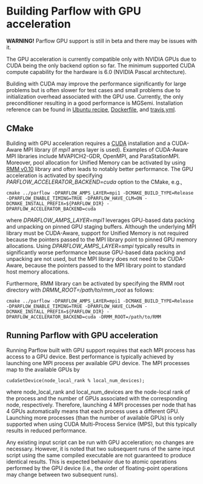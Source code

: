 # Building Parflow with GPU acceleration

**WARNING!** Parflow GPU support is still in beta and there may be issues with it.

The GPU acceleration is currently compatible only with NVIDIA GPUs due to CUDA being the only backend option so far. The minimum supported CUDA compute capability for the hardware is 6.0 (NVIDIA Pascal architecture).

Building with CUDA may improve the performance significantly for large problems but is often slower for test cases and small problems due to initialization overhead associated with the GPU use. Currently, the only preconditioner resulting in a good performance is MGSemi. Installation reference can be found in [Ubuntu recipe](/cmake/recipes/ubuntu-18.10-CUDA), [Dockerfile](Dockerfile_CUDA), and [travis.yml](.travis.yml).


## CMake

Building with GPU acceleration requires a [CUDA](https://docs.nvidia.com/cuda/cuda-installation-guide-linux/index.html) installation and a CUDA-Aware MPI library (if *mpi1* amps layer is used).  Examples of CUDA-Aware MPI libraries include MVAPICH2-GDR, OpenMPI, and ParaStationMPI. Moreover, pool allocation for Unified Memory can be activated by using [RMM v0.10](https://github.com/rapidsai/rmm/tree/branch-0.10) library and often leads to notably better performance. The GPU acceleration is activated by specifying *PARFLOW_ACCELERATOR_BACKEND=cuda* option to the CMake, e.g.,

```shell
cmake ../parflow -DPARFLOW_AMPS_LAYER=mpi1 -DCMAKE_BUILD_TYPE=Release -DPARFLOW_ENABLE_TIMING=TRUE -DPARFLOW_HAVE_CLM=ON -DCMAKE_INSTALL_PREFIX=${PARFLOW_DIR} -DPARFLOW_ACCELERATOR_BACKEND=cuda
```
where *DPARFLOW_AMPS_LAYER=mpi1* leverages GPU-based data packing and unpacking on pinned GPU staging buffers. Although the underlying MPI library must be CUDA-Aware, support for Unified Memory is not required because the pointers passed to the MPI library point to pinned GPU memory allocations. Using *DPARFLOW_AMPS_LAYER=smpi* typically results in significantly worse performance because GPU-based data packing and unpacking are not used, but the MPI library does not need to be CUDA-Aware, because the pointers passed to the MPI library point to standard host memory allocations.

Furthermore, RMM library can be activated by specifying the RMM root directory with *DRMM_ROOT=/path/to/rmm_root* as follows:
```shell
cmake ../parflow -DPARFLOW_AMPS_LAYER=mpi1 -DCMAKE_BUILD_TYPE=Release -DPARFLOW_ENABLE_TIMING=TRUE -DPARFLOW_HAVE_CLM=ON -DCMAKE_INSTALL_PREFIX=${PARFLOW_DIR} -DPARFLOW_ACCELERATOR_BACKEND=cuda -DRMM_ROOT=/path/to/RMM
```
## Running Parflow with GPU acceleration

Running Parflow built with GPU support requires that each MPI process has access to a GPU device. Best performance is typically achieved by launching one MPI process per available GPU device. The MPI processes map to the available GPUs by 

```cudaSetDevice(node_local_rank % local_num_devices);```

where node_local_rank and local_num_devices are the node-local rank of the process and the number of GPUs associated with the corresponding node, respectively. Therefore, launching 4 MPI processes per node that has 4 GPUs automatically means that each process uses a different GPU. Launching more processes (than the number of available GPUs) is only supported when using CUDA Multi-Process Service (MPS), but this typically results in reduced performance.

Any existing input script can be run with GPU acceleration; no changes are necessary. However, it is noted that two subsequent runs of the same input script using the same compiled executable are not guaranteed to produce identical results. This is expected behavior due to atomic operations performed by the GPU device (i.e., the order of floating-point operations may change between two subsequent runs).
